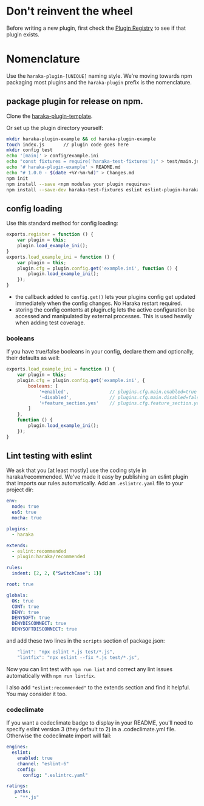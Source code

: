 # Don't reinvent the wheel

Before writing a new plugin, first check the [Plugin Registry](https://github.com/haraka/Haraka/blob/master/Plugins.md) to see if that plugin exists.

# Nomenclature

Use the `haraka-plugin-[UNIQUE]` naming style. We're moving towards npm packaging most plugins and the `haraka-plugin` prefix is the nomenclature.

## package plugin for release on npm.

Clone the [haraka-plugin-template](https://github.com/haraka/haraka-plugin-template).

Or set up the plugin directory yourself:

```sh
mkdir haraka-plugin-example && cd haraka-plugin-example
touch index.js       // plugin code goes here
mkdir config test
echo '[main]' > config/example.ini
echo "const fixtures = require('haraka-test-fixtures');" > test/main.js
echo '# haraka-plugin-example' > README.md
echo "# 1.0.0 - $(date +%Y-%m-%d)" > Changes.md
npm init
npm install --save <npm modules your plugin requires>
npm install --save-dev haraka-test-fixtures eslint eslint-plugin-haraka
```

## config loading

Use this standard method for config loading:

```js
exports.register = function () {
    var plugin = this;
    plugin.load_example_ini();
}
exports.load_example_ini = function () {
    var plugin = this;
    plugin.cfg = plugin.config.get('example.ini', function () {
        plugin.load_example_ini();
    });
}
```

- the callback added to `config.get()` lets your plugins config get updated immediately when the config changes. No Haraka restart required.
- storing the config contents at plugin.cfg lets the active configuration be accessed and manipulated by external processes. This is used heavily when adding test coverage.

### booleans

If you have true/false booleans in your config, declare them and optionally, their defaults as well:

```js
exports.load_example_ini = function () {
    var plugin = this;
    plugin.cfg = plugin.config.get('example.ini', {
        booleans: [
            '+enabled',               // plugins.cfg.main.enabled=true
            '-disabled',              // plugins.cfg.main.disabled=false
            '+feature_section.yes'    // plugins.cfg.feature_section.yes=true
        ]
    },
    function () {
        plugin.load_example_ini();
    });
}
```


## Lint testing with eslint

We ask that you [at least mostly] use the coding style in haraka/recommended. We've made it easy by publishing an eslint plugin that imports our rules automatically. Add an `.eslintrc.yaml` file to your project dir:

```yaml
env:
  node: true
  es6: true
  mocha: true

plugins:
  - haraka

extends:
  - eslint:recommended
  - plugin:haraka/recommended

rules:
  indent: [2, 2, {"SwitchCase": 1}]

root: true

globals:
  OK: true
  CONT: true
  DENY: true
  DENYSOFT: true
  DENYDISCONNECT: true
  DENYSOFTDISCONNECT: true
```

and add these two lines in the `scripts` section of package.json:

```js
    "lint": "npx eslint *.js test/*.js",
    "lintfix": "npx eslint --fix *.js test/*.js",
```

Now you can lint test with `npm run lint` and correct any lint issues automatically with `npm run lintfix`.

I also add `"eslint:recommended"` to the extends section and find it helpful. You may consider it too.

### codeclimate

If you want a codeclimate badge to display in your README, you'll need to specify eslint version 3 (they default to 2) in a .codeclimate.yml file. Otherwise the codeclimate import will fail:

```yaml
engines: 
  eslint:
    enabled: true
    channel: "eslint-6"
    config:
      config: ".eslintrc.yaml"

ratings:
   paths:
   - "**.js"
```
